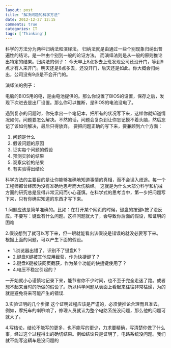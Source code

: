 ```yaml
---
layout: post
title: "解决问题的科学方法"
date: 2012-12-27 12:15
comments: true
categories: IT
tags: ['Thinking']
---
```

科学的方法分为两种归纳法和演绎法。
归纳法就是由通过一些个别现象归纳出普遍性的结论。是一种由个别到一般的论证方法。
而演绎法则是从一般的原则推论出特定的结果。归纳法的例子：
今天早上8点多去上班发现公司还没开门，等到9点才有人来开门。明天还是8点多去，还没开门，后天还是如此。你大概会归纳出，公司没有9点是不会开门的。

演绎法的例子：

电脑的BIOS用的电，是由电池提供的。那么你设置了BIOS的设置，保存之后，发现下次进去是出厂设置。那么你可以推断，是BIOS的电池没电了。

<p>遇到复杂的问题时，你先拿出一个笔记本，把所有的状况写下来，这样你就知道情况如何，问题要怎么解决。不然的话，问题会复杂到让你忘记摸不着头脑，然后忘记了该如何解决，最后只得放弃。
要把问题正确的写下来，要兼顾到六个方面：</p>
<!--more-->

1. 问题是什么
2. 假设问题的原因
3. 证实每个问题的假设
4. 预测实验的结果
5. 观察实验的结果
6. 有实验得出结论

 科学方法的主要目的是让你能够准确地知道事情的真相，而不会误入歧途。每一个工程师都曾经因为没有准确地思考而大伤脑经。
 这就是为什么大部分科学和机械方面的研究总是显得非常沉闷而小心谨慎。在科学式的思考当中，第一步把问题写下来，只有你确实知道的东西才写下来。


1.问题应该是简单准确的。比如：在打开某个网页的时候，键盘的按键k按了没反应。不要写：键盘有什么问题。这样问题就大了，会导致你后面的假设，和证明的困难

2.假设想到了就可以写下来，但一眼就能看出该假设是错误的就没必要写下来。
根据上面的问题，可以产生下面的假设。</p>

* 1.浏览器出错了，识别不了键盘K？
* 2.键盘K键被其他应用截获，作为快捷键了？
* 3.键盘K键被该网页截获，作为某个功能的快捷键使用了？
* 4.电压不稳定引起的？


一开始就小心谨慎地记录下来，能节省你不少时间，也不至于完全走迷了路。或者想不起来当时的所做的假设了。所以科学问题从表面上看起来往往非常枯燥，为的就是避免将来可能产生的错误.

3.实验证明的几个步骤
这个证明过程应该是严谨的，必须使推论合理而且准去。例如，摩托车的喇叭响了，修理人员就认为整个电路系统没问题，那么他的问题可就大了。

4.写结论，结论不能写的更多，也不能写的更少，力求要精确，写清楚你做了什么事，经过这个过程得出的确切结果。例如结论只是证明了，电路系统没问题。我们就不能写这辆车是没问题的